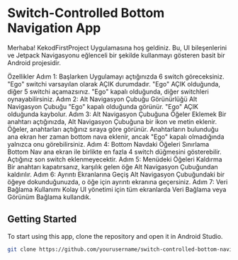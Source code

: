 # Switch-Controlled Bottom Navigation App


Merhaba! KekodFirstProject Uygulamasına hoş geldiniz. Bu, UI bileşenlerini ve Jetpack Navigasyonu eğlenceli bir şekilde kullanmayı gösteren basit bir Android projesidir.

Özellikler
Adım 1: Başlarken
Uygulamayı açtığınızda 6 switch göreceksiniz. "Ego" switchi varsayılan olarak AÇIK durumdadır.
"Ego" AÇIK olduğunda, diğer 5 switchi açamazsınız.
"Ego" kapalı olduğunda, diğer switchleri oynayabilirsiniz.
Adım 2: Alt Navigasyon Çubuğu Görünürlüğü
Alt Navigasyon Çubuğu "Ego" kapalı olduğunda görünür. "Ego" AÇIK olduğunda kaybolur.
Adım 3: Alt Navigasyon Çubuğuna Öğeler Eklemek
Bir anahtarı açtığınızda, Alt Navigasyon Çubuğuna bir ikon ve metin eklenir.
Öğeler, anahtarları açtığınız sıraya göre görünür.
Anahtarların bulunduğu ana ekran her zaman bottom nava eklenir, ancak "Ego" kapalı olmadığında yalnızca onu görebilirsiniz.
Adım 4: Bottom Navdaki Öğeleri Sınırlama
Bottom Nav ana ekran ile birlikte en fazla 4 switch düğmesini gösterebilir.
Açtığınız son switch eklenmeyecektir.
Adım 5: Menüdeki Öğeleri Kaldırma
Bir anahtarı kapatırsanız, karşılık gelen öğe Alt Navigasyon Çubuğundan kaldırılır.
Adım 6: Ayrıntı Ekranlarına Geçiş
Alt Navigasyon Çubuğundaki bir öğeye dokunduğunuzda, o öğe için ayrıntı ekranına geçersiniz.
Adım 7: Veri Bağlama Kullanımı
Kolay UI yönetimi için tüm ekranlarda Veri Bağlama veya Görünüm Bağlama kullandık.

## Getting Started

To start using this app, clone the repository and open it in Android Studio.

```bash
git clone https://github.com/yourusername/switch-controlled-bottom-navigation.git
